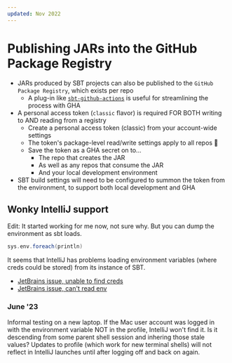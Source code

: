```yaml
---
updated: Nov 2022
---
```

# Publishing JARs into the GitHub Package Registry

- JARs produced by SBT projects can also be published to the `GitHub Package Registry`, which exists per repo
  - A plug-in like [`sbt-github-actions`](https://github.com/djspiewak/sbt-github-actions) is useful for streamlining the process with GHA
- A personal access token (`classic` flavor) is required FOR BOTH writing to AND reading from a registry
  - Create a personal access token (classic) from your account-wide settings
  - The token's package-level read/write settings apply to all repos :exploding_head:
  - Save the token as a GHA secret on to...
    - The repo that creates the JAR
    - As well as any repos that consume the JAR
    - And your local development environment
- SBT build settings will need to be configured to summon the token from the environment, to support both local development and GHA

## Wonky IntelliJ support

Edit: It started working for me now, not sure why. But you can dump the environment as sbt loads.

```scala
sys.env.foreach(println)
```

It seems that IntelliJ has problems loading environment variables (where creds could be stored) from its instance of SBT.

- [JetBrains issue, unable to find creds](https://youtrack.jetbrains.com/issue/SCL-15375/IntelliJ-IDEA-unable-to-find-credentials-for-Artifactory)
- [JetBrains issue, can't read env](https://youtrack.jetbrains.com/issue/SCL-18821)

### June '23

Informal testing on a new laptop. If the Mac user account was logged in with the environment variable NOT in the profile, IntelliJ won't find it. Is it descending from some parent shell session and inhering those stale values? Updates to profile (which work for new terminal shells) will not reflect in IntelliJ launches until after logging off and back on again.

